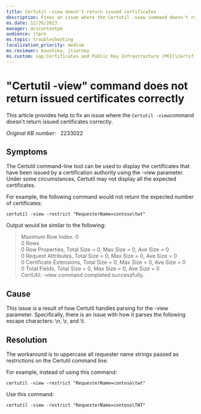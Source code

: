 ```yaml
---
title: Certutil -view doesn't return issued certificates
description: Fixes an issue where the Certutil -view command doesn't return issued certificates correctly.
ms.date: 12/26/2023
manager: dcscontentpm
audience: itpro
ms.topic: troubleshooting
localization_priority: medium
ms.reviewer: kaushika, jtierney
ms.custom: sap:Certificates and Public Key Infrastructure (PKI)\Certificate Enrollment Using MMC or Certificate Requests, csstroubleshoot
---
```

# "Certutil -view" command does not return issued certificates correctly

This article provides help to fix an issue where the `Certutil -view`command doesn't return issued certificates correctly.

_Original KB number:_ &nbsp; 2233022

## Symptoms

The Certutil command-line tool can be used to display the certificates that have been issued by a certification authority using the -view parameter. Under some circumstances, Certutil may not display all the expected certificates.  

For example, the following command would not return the expected number of certificates:

```console
certutil -view -restrict "RequesterName=contoso\twt"  
```

Output would be similar to the following:

> Maximum Row Index: 0  
0 Rows  
0 Row Properties, Total Size = 0, Max Size = 0, Ave Size = 0  
0 Request Attributes, Total Size = 0, Max Size = 0, Ave Size = 0  
0 Certificate Extensions, Total Size = 0, Max Size = 0, Ave Size = 0  
0 Total Fields, Total Size = 0, Max Size = 0, Ave Size = 0  
CertUtil: -view command completed successfully.

## Cause

This issue is a result of how Certutil handles parsing for the -view parameter. Specifically, there is an issue with how it parses the following escape characters: \n, \r, and \t.

## Resolution

The workaround is to uppercase all requester name strings passed as restrictions on the Certutil command line.

For example, instead of using this command:  

```console
certutil -view -restrict "RequesterName=contoso\twt"
```
  
Use this command:

```console
certutil -view -restrict "RequesterName=contoso\TWT"
```
